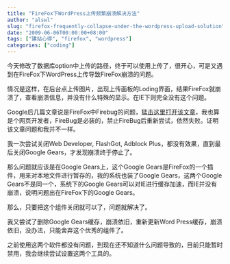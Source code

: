 ```yaml
---
title: "FireFox下WordPress上传频繁崩溃解决方法"
author: "alswl"
slug: "firefox-frequently-collapse-under-the-wordpress-upload-solution"
date: "2009-06-06T00:00:00+08:00"
tags: ["建站心得", "firefox", "wordpress"]
categories: ["coding"]
---
```


今天修改了数据库option中上传的路径，终于可以使用上传了，很开心，可是又遇到在FireFox下WordPress上传导致FireFox崩溃的问题。

情况是这样，在后台点上传图片，出现上传面板的Loding界面，结果FireFox就崩溃了，查看崩溃信息，并没有什么特殊的显示。在IE下则完全没有这个问题。

Google后几篇文章说是FireFox中Firebug的问题，[猛击这里打开该文章](http://www.tvwz.com.cn/html/computer-repaire/firebug-leads-to-firefox-to-collapse.html)，我也算是个网页开发者，FireBug是必装的，禁止FireBug后重新尝试，依然失败。证明该文章问题和我并不一样。

我一次尝试关闭Web Developer, FlashGot, Adblock Plus，都没有效果，直到最后关闭Google
Gears，才发现崩溃终于停止了。

那么问题就应该是在Google Gears上，这个Google Gears是FireFox的一个插件，用来对本地文件进行暂存的，我的系统也装了Google
Gears，这两个Google Gears不是同一个，系统下的Google
Gears可以对IE进行缓存加速，而IE并没有崩溃，说明问题出在FireFox下的Google Gears。

那么，只要把这个组件关闭就可以了，问题就解决了。

我又尝试了删除Google Gears缓存，崩溃依旧，重新更新Word Press缓存，崩溃依旧，没办法，只能舍弃这个优秀的组件了。

之前使用这两个软件都没有问题，到现在还不知道什么问题导致的，目前只能暂时禁用，我会继续尝试设置这两个工具的。
